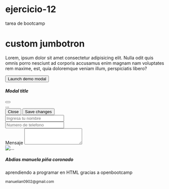 # ejercicio-12
tarea de bootcamp
<!DOCTYPE html>
<html lang="en">
<head>
    <meta charset="UTF-8">
    <meta http-equiv="X-UA-Compatible" content="IE=edge">
    <meta name="viewport" content="width=device-width, initial-scale=1.0">
    <title>Elementos de Interés en Bootstrap</title>
</head>
<link href="https://cdn.jsdelivr.net/npm/bootstrap@5.1.3/dist/css/bootstrap.min.css"
rel="stylesheet" 
integrity="sha384-1BmE4kWBq78iYhFldvKuhfTAU6auU8tT94WrHftjDbrCEXSU1oBoqyl2QvZ6jIW3"
crossorigin="anonymous">
<script src="https://cdn.jsdelivr.net/npm/bootstrap@5.1.3/dist/js/bootstrap.bundle.min.js"
 integrity="sha384-ka7Sk0Gln4gmtz2MlQnikT1wXgYsOg+OMhuP+IlRH9sENBO0LRn5q+8nbTov4+1p" 
 crossorigin="anonymous"></script>

<body>
    <div class="container">
        <div class="bg-ligth p-5 rounded-3">
            <div class="container-fluid py-5">
               <h1 class="display-5 fw-bold">custom jumbotron</h1>
               <p class="col-md-8 fs-4">Lorem, ipsum dolor sit amet consectetur adipisicing elit.
                    Nulla odit quis omnis porro nesciunt ad corporis accusamus 
                    enim magnam nam voluptates rem maxime, 
                   est, quia doloremque veniam illum, perspiciatis libero?</p>
                   <button type="button" class="btn btn-primary" data-bs-toggle="modal" data-bs-target="#exampleModal">
                    Launch demo modal
                  </button>
                  <div class="modal fade" id="exampleModal" tabindex="-1" aria-labelledby="exampleModalLabel" aria-hidden="true">
                    <div class="modal-dialog">
                      <div class="modal-content">
                        <div class="modal-header">
                          <h5 class="modal-title" id="exampleModalLabel">Modal title</h5>
                          <button type="button" class="btn-close" data-bs-dismiss="modal" aria-label="Close"></button>
                        </div>
                        <div class="modal-body">
                          ...
                        </div>
                        <div class="modal-footer">
                          <button type="button" class="btn btn-secondary" data-bs-dismiss="modal">Close</button>
                          <button type="button" class="btn btn-primary">Save changes</button>
                        </div>
                      </div>
                    </div>
                  </div>
              </div>
  </div>

  <div class="row">
    <div class="col">
      <input type="text" class="form-control" placeholder="Ingresa tu nombre" aria-label="Ingresa tu nombre">
    </div>
    <div class="col">
      <input type="text" class="form-control" placeholder="Numero de telefono" aria-label="Numero de telefono">
      <div class="mb-3">
        <label for="exampleFormControlTextarea1" class="form-label">Mensaje</label>
        <textarea class="form-control" id="exampleFormControlTextarea1" rows="3"></textarea>
      </div>
 </div>
  </div>

  <div class="row row-cols-1 row-cols-md-3 g-4">
    <div class="col">
      <div class="card h-100">
        <img src="..." class="card-img-top" alt="...">
        <div class="card-body">
          <h5 class="card-title">Abdias manuela piña coronado</h5>
          <p class="card-text">aprendiendo a programar en HTML gracias a openbootcamp</p>
        </div>
        <div class="card-footer">
          <small class="text-muted">manuelian0902@gmail.com</small>
        </div>
      </div>
    </div>

